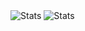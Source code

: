 <picture>
  <source media="(prefers-color-scheme: dark)" srcset="https://github-readme-stats.vercel.app/api?username=Gamma7113131&show_icons=true&count_private=true&theme=transparent">
  <source media="(prefers-color-scheme: light)" srcset="https://github-readme-stats.vercel.app/api?username=Gamma7113131&show_icons=true&count_private=true&theme=radical">
  <img alt="Stats" src="https://github-readme-stats.vercel.app/api?username=Gamma7113131&show_icons=true&count_private=true&theme=default">
</picture>
<picture>
  <source media="(prefers-color-scheme: dark)" srcset="https://github-readme-stats.vercel.app/api/top-langs/?username=Gamma7113131&theme=radical&hide_border=false&include_all_commits=false&count_private=false&layout=compact">
  <source media="(prefers-color-scheme: light)" srcset="https://github-readme-stats.vercel.app/api/top-langs/?username=Gamma7113131&theme=radical&hide_border=false&include_all_commits=false&count_private=false&layout=compact">
  <img alt="Stats" src="https://github-readme-stats.vercel.app/api/top-langs/?username=Gamma7113131&theme=radical">
</picture>

